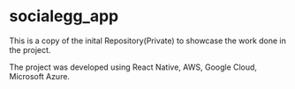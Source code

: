 # socialegg_app

This is a copy of the inital Repository(Private) to showcase the work done in the project.

The project was developed using React Native, AWS, Google Cloud, Microsoft Azure.